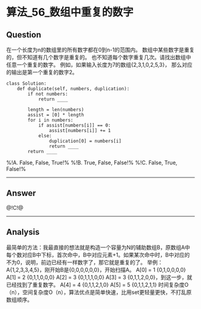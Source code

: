 # 算法_56_数组中重复的数字

## Question
在一个长度为n的数组里的所有数字都在0到n-1的范围内。 数组中某些数字是重复的，但不知道有几个数字是重复的。 也不知道每个数字重复几次。请找出数组中任意一个重复的数字。 例如，如果输入长度为7的数组{2,3,1,0,2,5,3}， 那么对应的输出是第一个重复的数字2。

```
class Solution:
    def duplicate(self, numbers, duplication):
        if not numbers:
            return ____

        length = len(numbers)
        assist = [0] * length
        for i in numbers:
            if assist[numbers[i]] == 0:
                assist[numbers[i]] += 1
            else:
                duplication[0] = numbers[i]
                return ____
        return ____
```
%!A. False, False, True!%
%!B. True, False, False!%
%!C. False, True, False!%

------

## Answer

@!C!@

------
## Analysis
最简单的方法：我最直接的想法就是构造一个容量为N的辅助数组B，原数组A中每个数对应B中下标，首次命中，B中对应元素+1。如果某次命中时，B中对应的不为0，说明，前边已经有一样数字了，那它就是重复的了。 举例：A{1,2,3,3,4,5}，刚开始B是{0,0,0,0,0,0}，开始扫描A。 A[0] = 1  {0,1,0,0,0,0} A[1] = 2 {0,1,1,0,0,0} A[2] = 3 {0,1,1,1,0,0} A[3] = 3 {0,1,1,2,0,0}，到这一步，就已经找到了重复数字。 A[4] = 4 {0,1,1,2,1,0} A[5] = 5 {0,1,1,2,1,1} 时间复杂度O（n），空间复杂度O（n），算法优点是简单快速，比用set更轻量更快，不打乱原数组顺序。